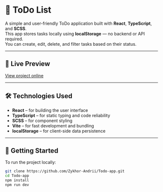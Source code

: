 # 📝 ToDo List

A simple and user-friendly ToDo application built with **React**, **TypeScript**, and **SCSS**.  
This app stores tasks locally using **localStorage** — no backend or API required.  
You can create, edit, delete, and filter tasks based on their status.

---

## 🔗 Live Preview

[View project online](https://zykhor-andrii.github.io/Todo-app/) 

---

## 🛠 Technologies Used

- **React** – for building the user interface
- **TypeScript** – for static typing and code reliability
- **SCSS** – for component styling
- **Vite** – for fast development and bundling
- **localStorage** – for client-side data persistence

---

## 🚀 Getting Started

To run the project locally:

```bash
git clone https://github.com/Zykhor-Andrii/Todo-app.git
cd Todo-app
npm install
npm run dev
